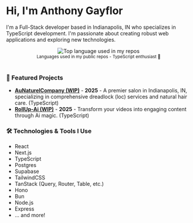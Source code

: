 # Hi, I'm Anthony Gayflor

I'm a Full-Stack developer based in Indianapolis, IN who specializes in TypeScript development. I'm passionate about creating robust web applications and exploring new technologies.

<div align="center">
  <img width="" src="https://github-readme-stats.vercel.app/api/top-langs/?username=anthonyg56&layout=compact&hide_title=1&card_width=300" alt="Top language used in my repos" />
  <br />
  <small>Languages used in my public repos - TypeScript enthusiast 💙</small>
  <br />
  <br />
</div>

### 🚀 Featured Projects

*   **[AuNaturelCompany (WIP)](https://au-naturel-company.vercel.app/)** - **2025** - A premier salon in Indianapolis, IN, specializing in comprehensive dreadlock (loc) services and natural hair care. (TypeScript)
*   **[RollUp-Ai (WIP)](https://rollup-ai.fly.dev)** - **2025** - Transform your videos into engaging content through Ai magic. (TypeScript)

### 🛠️ Technologies & Tools I Use

- React
- Next.js
- TypeScript
- Postgres
- Supabase
- TailwindCSS
- TanStack (Query, Router, Table, etc.)
- Hono
- Bun
- Node.js
- Express
- ... and more!


